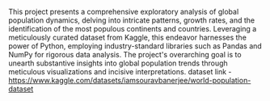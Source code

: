 This project presents a comprehensive exploratory analysis of global population dynamics, delving into intricate patterns, growth rates, and the identification of the most populous continents and countries. Leveraging a meticulously curated dataset from Kaggle, this endeavor harnesses the power of Python, employing industry-standard libraries such as Pandas and NumPy for rigorous data analysis. The project's overarching goal is to unearth substantive insights into global population trends through meticulous visualizations and incisive interpretations.
dataset link -https://www.kaggle.com/datasets/iamsouravbanerjee/world-population-dataset
